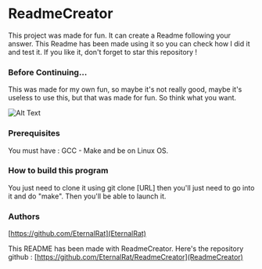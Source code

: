 # ReadmeCreator

This project was made for fun. It can create a Readme following your answer. This Readme has been made using it so you can check how I did it and test it. If you like it, don't forget to star this repository !

### Before Continuing...

This was made for my own fun, so maybe it's not really good, maybe it's useless to use this, but that was made for fun. So think what you want.

![Alt Text](https://media.tenor.com/images/7d000f9dd411ef6c7c7f503ac14581a6/tenor.gif)

### Prerequisites

You must have : GCC - Make and be on Linux OS.

### How to build this program

You just need to clone it using git clone [URL] then you'll just need to go into it and do "make". Then you'll be able to launch it.

### Authors

[https://github.com/EternalRat](EternalRat)

This README has been made with ReadmeCreator. Here's the repository github : [https://github.com/EternalRat/ReadmeCreator](ReadmeCreator)
